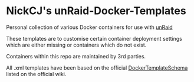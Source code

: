 # NickCJ's unRaid-Docker-Templates
Personal collection of various Docker containers for use with [unRaid](https://unraid.net/)

These templates are to customise certain container deployment settings which are either missing or containers which do not exist.  

Containers within this repo are maintained by 3rd parties.

All .xml templates have been based on the official [DockerTemplateSchema](https://wiki.unraid.net/index.php/DockerTemplateSchema) listed on the official wiki.



